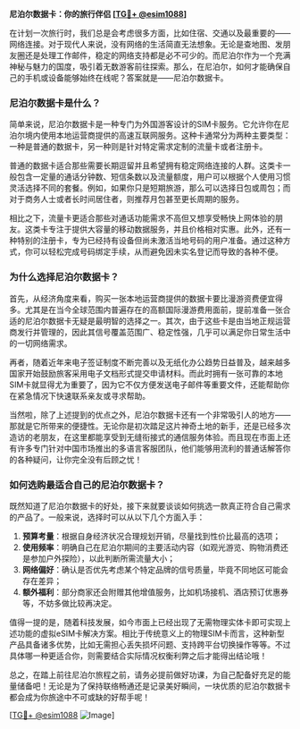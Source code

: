 **尼泊尔数据卡：你的旅行伴侣 [[TG💪+ @esim1088](https://t.me/s/esim1088)]**

在计划一次旅行时，我们总是会考虑很多方面，比如住宿、交通以及最重要的——网络连接。对于现代人来说，没有网络的生活简直无法想象。无论是查地图、发朋友圈还是处理工作邮件，稳定的网络支持都是必不可少的。而尼泊尔作为一个充满神秘与魅力的国度，吸引着无数游客前往探索。那么，在尼泊尔，如何才能确保自己的手机或设备能够始终在线呢？答案就是——尼泊尔数据卡。

### 尼泊尔数据卡是什么？

简单来说，尼泊尔数据卡是一种专门为外国游客设计的SIM卡服务。它允许你在尼泊尔境内使用本地运营商提供的高速互联网服务。这种卡通常分为两种主要类型：一种是普通的数据卡，另一种则是针对特定需求定制的流量卡或者注册卡。

普通的数据卡适合那些需要长期逗留并且希望拥有稳定网络连接的人群。这类卡一般包含一定量的通话分钟数、短信条数以及流量额度，用户可以根据个人使用习惯灵活选择不同的套餐。例如，如果你只是短期旅游，那么可以选择日包或周包；而对于商务人士或者长时间居住者，则推荐月包甚至更长周期的服务。

相比之下，流量卡更适合那些对通话功能需求不高但又想享受畅快上网体验的朋友。这类卡专注于提供大容量的移动数据服务，并且价格相对实惠。此外，还有一种特别的注册卡，专为已经持有设备但尚未激活当地号码的用户准备。通过这种方式，你可以轻松完成号码绑定手续，从而避免因未实名登记而导致的各种不便。

### 为什么选择尼泊尔数据卡？

首先，从经济角度来看，购买一张本地运营商提供的数据卡要比漫游资费便宜得多。尤其是在当今全球范围内普遍存在的高额国际漫游费用面前，提前准备一张合适的尼泊尔数据卡无疑是最明智的选择之一。其次，由于这些卡是由当地正规运营商发行并管理的，因此其信号覆盖范围广、稳定性强，几乎可以满足你日常生活中的一切网络需求。

再者，随着近年来电子签证制度不断完善以及无纸化办公趋势日益普及，越来越多国家开始鼓励旅客采用电子文档形式提交申请材料。而此时拥有一张可靠的本地SIM卡就显得尤为重要了，因为它不仅方便发送电子邮件等重要文件，还能帮助你在紧急情况下快速联系亲友或寻求帮助。

当然啦，除了上述提到的优点之外，尼泊尔数据卡还有一个非常吸引人的地方——那就是它所带来的便捷性。无论你是初次踏足这片神奇土地的新手，还是已经多次造访的老朋友，在这里都能享受到无缝衔接式的通信服务体验。而且现在市面上还有许多专门针对中国市场推出的多语言客服团队，他们能够用流利的普通话解答你的各种疑问，让你完全没有后顾之忧！

### 如何选购最适合自己的尼泊尔数据卡？

既然知道了尼泊尔数据卡的好处，接下来就要谈谈如何挑选一款真正符合自己需求的产品了。一般来说，选择时可以从以下几个方面入手：

1. **预算考量**：根据自身经济状况合理规划开销，尽量找到性价比最高的选项；
2. **使用频率**：明确自己在尼泊尔期间的主要活动内容（如观光游览、购物消费还是参加户外探险），以此判断所需流量大小；
3. **网络偏好**：确认是否优先考虑某个特定品牌的信号质量，毕竟不同地区可能会存在差异；
4. **额外福利**：部分商家还会附赠其他增值服务，比如机场接机、酒店预订优惠券等，不妨多做比较再决定。

值得一提的是，随着科技发展，如今市面上已经出现了无需物理实体卡即可实现上述功能的虚拟eSIM卡解决方案。相比于传统意义上的物理SIM卡而言，这种新型产品具备诸多优势，比如无需担心丢失损坏问题、支持跨平台切换操作等等。不过具体哪一种更适合你，则需要结合实际情况权衡利弊之后才能得出结论哦！

总之，在踏上前往尼泊尔旅程之前，请务必提前做好功课，为自己配备好充足的能量储备吧！无论是为了保持联络畅通还是记录美好瞬间，一块优质的尼泊尔数据卡都会成为你旅途中不可或缺的好帮手呢！

[[TG💪+ @esim1088](https://t.me/s/esim1088) ![Image](https://i.postimg.cc/4NQfJmqS/Snipaste-2025-05-13-00-14-12.png)]